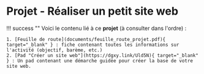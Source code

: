 # Projet - Réaliser un petit site web

!!! success ""
    Voici le contenu lié à ce **projet** (à consulter dans l'ordre) :

    1. [Feuille de route](documents/feuille_route_projet.pdf){ target="_blank" } : fiche contenant toutes les informations sur l'activité (objectif, barème, etc.)
    2. [Pad "Créer un site web"](https://dgxy.link/Uld5N){ target="_blank" } : Un pad contenant une démarche guidée pour créer la base de votre site web.